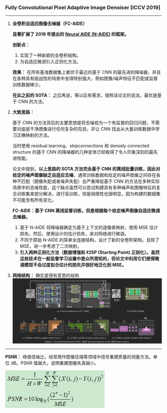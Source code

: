 ### Fully Convolutional Pixel Adaptive Image Denoiser [ICCV 2019]

---

1. **全卷积自适应图像去噪器（FC-AIDE）**

   **显著扩展了 2018 年提出的 [Neural AIDE (N-AIDE)](https://ieeexplore.ieee.org/stamp/stamp.jsp?tp=&arnumber=8462618) 的框架。**

   **创新点：**
   1. 实现了一种新颖的全卷积结构。
   2. 为自适应微调引入正则化方法。

   **效果：** 在所有基准数据集上都优于最近的基于 CNN 的最先进的降噪器，并且在各种具有挑战性的场景中变得特别强大，例如图像/噪声特征不匹配或监督训练数据稀少。

   **在此之前的 SOTA：** 之后再说，等以后有需求，按照该论文的说法，最优是基于 CNN 的方法。

2. **大致思路：**

   基于 CNN 的方法背后的主要思想是将去噪视为一个有监督的回归问题，不需要对底层干净图像进行任何复杂的先验，并让 CNN 找出从大量训练数据中学习正确映射的方法。

   当时使用 residual learning、skipconnections 和 densely connected structure 的基于 CNN 的降噪器的几种变体已经取得了令人印象深刻的最先进性能。

   论文中提到，**以上思路的 SOTA 方法完全基于 CNN 的离线批量训练，因此对给定的噪声图像缺乏自适应去噪**，通常训练数据和给定的噪声图像之间存在各种不匹配（图像失配或者噪声失配）会严重降低基于 CNN 的方法在多种实际场景中的去噪性能，这个缺点虽然可以尝试构建具有多种噪声和图像特征的复合训练集来部分解决，进行盲训练，但是局限性也很明显，因为构建的数据集不可能含有所有变化。

   **FC-AIDE：基于 CNN 离线监督训练，但是根据每个给定噪声图像自适应微调去噪器。**
   1. 基于 N-AIDE 将降噪器确定为基于上下文的逐像素映射，使用 MSE 估计损失。然后，使用设计的估计损失，来对网络进行微调。
   2. 不同于原始 N-AIDE 的简单全连接结构，设计了新的全卷积架构。且除了 MSE，进一步考虑了二次映射。
   3. **引入两种正则化方法（数据增强和 ℓ2SP (Starting Point) 正则化）。虽然这些技术在一般监督学习设置中是众所周知的，但论文中利用它们使得微调模型不会过度拟合估计的损失并很好地泛化到 MSE。**

3. **网络结构：** 确实是很有意思的结构
![fc-aide pic](source/fc-aide.png)

---

**PSNR：** 峰值信噪比，经常用作图像压缩等领域中信号重建质量的测量方法。单位 dB。PSNR 值越大，说明重建图像失真越小。

![psnr pic](source/PSNR.png)
